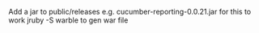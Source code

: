 Add a jar to public/releases e.g. cucumber-reporting-0.0.21.jar for this to work
jruby -S warble to gen war file